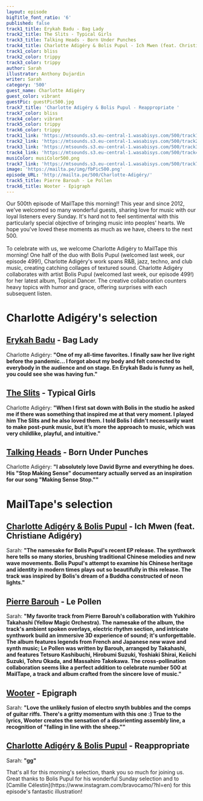 ```yaml
---
layout: episode
bigTitle_font_ratio: '6'
published: false
track1_title: Erykah Badu - Bag Lady
track2_title: The Slits - Typical Girls
track3_title: Talking Heads - Born Under Punches
track4_title: Charlotte Adigéry & Bolis Pupul - Ich Mwen (feat. Christiane Adigéry)
track1_color: bliss
track2_color: trippy
track3_color: trippy
author: Sarah
illustrator: Anthony Dujardin
writer: Sarah
category: '500'
guest_name: Charlotte Adigéry
guest_color: vibrant
guestPic: guestPic500.jpg
track7_title: 'Charlotte Adigéry & Bolis Pupul - Reappropriate '
track7_color: bliss
track4_color: vibrant
track5_color: trippy
track6_color: trippy
track1_link: 'https://mtsounds.s3.eu-central-1.wasabisys.com/500/track1.mp3'
track2_link: 'https://mtsounds.s3.eu-central-1.wasabisys.com/500/track2.mp3'
track3_link: 'https://mtsounds.s3.eu-central-1.wasabisys.com/500/track3.mp3'
track4_link: 'https://mtsounds.s3.eu-central-1.wasabisys.com/500/track4.mp3'
musiColor: musiColor500.png
track7_link: 'https://mtsounds.s3.eu-central-1.wasabisys.com/500/track7.mp3'
image: 'https://mailta.pe/img/fbPic500.png'
episode_URL: 'http://mailta.pe/500/Charlotte-Adigéry/'
track5_title: Pierre Barouh - Le Pollen
track6_title: Wooter - Epigraph
---
```

<p id="introduction"> Our 500th episode of MailTape this morning!! This year and since 2012, we've welcomed so many wonderful guests, sharing love for music with our loyal listeners every Sunday. It's hard not to feel sentimental with this particularly special objective of bringing music into peoples' hearts. We hope you've loved these moments as much as we have, cheers to the next 500. 
    <br><br>
To celebrate with us, we welcome Charlotte Adigéry to MailTape this morning! One half of the duo with Bolis Pupul (welcomed last week, our episode 499!), Charlotte Adigéry's work spans R&B, jazz, techno, and club music, creating catching collages of textured sound. Charlotte Adigéry collaborates with artist Bolis Pupul (welcomed last week, our episode 499!) for her latest album, Topical Dancer. The creative collaboration counters heavy topics with humor and grace, offering surprises with each subsequent listen. 
</p>

# Charlotte Adigéry's selection

## [Erykah Badu](https://www.beck.com/) - Bag Lady
Charlotte Adigéry: **"**One of my all-time favorites. I finally saw her live right before the pandemic... I forgot about my body and felt connected to everybody in the audience and on stage. En Erykah Badu is funny as hell, you could see she was having fun.**"**

## [The Slits](https://www.discogs.com/artist/870-Armando) - Typical Girls
Charlotte Adigéry: **"**When I first sat down with Bolis in the studio he asked me if there was something that inspired me at that very moment. I played him The Slits and he also loved them. I told Bolis I didn't necessarily want to make post-punk music, but it’s more the approach to music, which was very childlike, playful, and intuitive.**"**

## [Talking Heads](https://www.officialprincemusic.com/) - Born Under Punches
Charlotte Adigéry: **"**I absolutely love David Byrne and everything he does. His "Stop Making Sense" documentary actually served as an inspiration for our song "Making Sense Stop."**"**

# MailTape's selection

## [Charlotte Adigéry & Bolis Pupul](https://charlotteandbolis.com/) - Ich Mwen (feat. Christiane Adigéry)
Sarah: **"**The namesake for Bolis Pupul's recent EP release. The synthwork here tells so many stories, brushing traditional Chinese melodies and new wave movements. Bolis Pupul's attempt to examine his Chinese heritage and identity in modern times plays out so beautifully in this release. The track was inspired by Bolis's dream of a Buddha constructed of neon lights.**"**

## [Pierre Barouh](https://heavenlysweetness.bandcamp.com/album/into-the-fire-ep) - Le Pollen
Sarah: **"**My favorite track from Pierre Barouh's collaboration with Yukihiro Takahashi (Yellow Magic Orchestra). The namesake of the album, the track's ambient spoken overlays, electric rhythm section, and intricate synthwork build an immersive 3D experience of sound; it's unforgettable. The album features legends from French and Japanese new wave and synth music; Le Pollen was written by Barouh, arranged by Takahashi, and features Tetsuro Kashibuchi, Hirobumi Suzuki, Yoshiaki Shirai, Keiichi Suzuki, Tohru Okada, and Massahiro Takekawa. The cross-pollination collaboration seems like a perfect addition to celebrate number 500 at MailTape, a track and album crafted from the sincere love of music.**"**

## [Wooter](https://charlotteandbolis.com/) - Epigraph
Sarah: **"**Love the unlikely fusion of electro snyth bubbles and the comps of guitar riffs. There's a gritty momentum with this one :) True to the lyrics, Wooter creates the sensation of a disorienting assembly line, a recognition of "falling in line with the sheep."**"**

## [Charlotte Adigéry & Bolis Pupul](https://charlotteandbolis.com/) - Reappropriate
Sarah: **"**gg**"**

<p id="outroduction">That's all for this morning's selection, thank you so much for joining us. Great thanks to Bolis Pupul for his wonderful Sunday selection and to [Camille Célestin](https://www.instagram.com/bravocamo/?hl=en) for this episode's fantastic illustration!</p>
